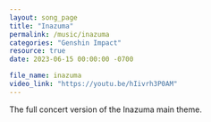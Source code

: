 ```yaml
---
layout: song_page
title: "Inazuma"
permalink: /music/inazuma
categories: "Genshin Impact"
resource: true
date: 2023-06-15 00:00:00 -0700

file_name: inazuma
video_link: "https://youtu.be/hIivrh3P0AM"
---
```


The full concert version of the Inazuma main theme.